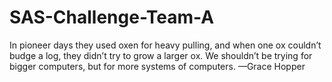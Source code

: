 SAS-Challenge-Team-A
====================

In pioneer days they used oxen for heavy pulling, and when one ox couldn’t budge a log,
they didn’t try to grow a larger ox. We shouldn’t be trying for bigger computers, but for
more systems of computers.
—Grace Hopper
